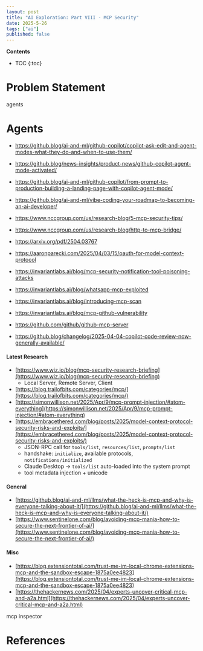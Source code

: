 ```yaml
---
layout: post
title: "AI Exploration: Part VIII - MCP Security"
date: 2025-5-26
tags: ["ai"]
published: false
---
```


**Contents**
* TOC
{:toc}

# Problem Statement
agents


# Agents
* https://github.blog/ai-and-ml/github-copilot/copilot-ask-edit-and-agent-modes-what-they-do-and-when-to-use-them/
* https://github.blog/news-insights/product-news/github-copilot-agent-mode-activated/
* https://github.blog/ai-and-ml/github-copilot/from-prompt-to-production-building-a-landing-page-with-copilot-agent-mode/
* https://github.blog/ai-and-ml/vibe-coding-your-roadmap-to-becoming-an-ai-developer/

* https://www.nccgroup.com/us/research-blog/5-mcp-security-tips/
* https://www.nccgroup.com/us/research-blog/http-to-mcp-bridge/
* https://arxiv.org/pdf/2504.03767
* https://aaronparecki.com/2025/04/03/15/oauth-for-model-context-protocol
* https://invariantlabs.ai/blog/mcp-security-notification-tool-poisoning-attacks
* https://invariantlabs.ai/blog/whatsapp-mcp-exploited
* https://invariantlabs.ai/blog/introducing-mcp-scan
* https://invariantlabs.ai/blog/mcp-github-vulnerability
* https://github.com/github/github-mcp-server
* https://github.blog/changelog/2025-04-04-copilot-code-review-now-generally-available/

#### Latest Research
* [https://www.wiz.io/blog/mcp-security-research-briefing](https://www.wiz.io/blog/mcp-security-research-briefing)
    - Local Server, Remote Server, Client
* [https://blog.trailofbits.com/categories/mcp/](https://blog.trailofbits.com/categories/mcp/)
* [https://simonwillison.net/2025/Apr/9/mcp-prompt-injection/#atom-everything](https://simonwillison.net/2025/Apr/9/mcp-prompt-injection/#atom-everything)
* [https://embracethered.com/blog/posts/2025/model-context-protocol-security-risks-and-exploits/](https://embracethered.com/blog/posts/2025/model-context-protocol-security-risks-and-exploits/)
    - JSON-RPC call for `tools/list`, `resources/list`, `prompts/list`
    - handshake: `initialize`, available protocols, `notifications/initialized`
    - Claude Desktop -> `tools/list` auto-loaded into the system prompt
    - tool metadata injection + unicode

#### General
* [https://github.blog/ai-and-ml/llms/what-the-heck-is-mcp-and-why-is-everyone-talking-about-it/](https://github.blog/ai-and-ml/llms/what-the-heck-is-mcp-and-why-is-everyone-talking-about-it/)
* [https://www.sentinelone.com/blog/avoiding-mcp-mania-how-to-secure-the-next-frontier-of-ai/](https://www.sentinelone.com/blog/avoiding-mcp-mania-how-to-secure-the-next-frontier-of-ai/)

#### Misc
* [https://blog.extensiontotal.com/trust-me-im-local-chrome-extensions-mcp-and-the-sandbox-escape-1875a0ee4823](https://blog.extensiontotal.com/trust-me-im-local-chrome-extensions-mcp-and-the-sandbox-escape-1875a0ee4823)
* [https://thehackernews.com/2025/04/experts-uncover-critical-mcp-and-a2a.html](https://thehackernews.com/2025/04/experts-uncover-critical-mcp-and-a2a.html)

mcp inspector

# References
[^1]: []()

